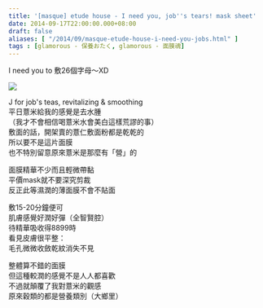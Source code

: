 ```yaml
---
title: '[masque] etude house - I need you, job''s tears! mask sheet'
date: 2014-09-17T22:00:00.000+08:00
draft: false
aliases: [ "/2014/09/masque-etude-house-i-need-you-jobs.html" ]
tags : [glamorous - 保養おたく, glamorous - 面膜魂]
---
```


I need you to 敷26個字母～XD  

![](/images/etudehousej.jpg)

J for job's teas, revitalizing & smoothing  
平日薏米給我的感覺是去水腫  
（我才不會相信喝薏米水會美白這樣荒謬的事）  
敷面的話，開架賣的薏仁敷面粉都是乾乾的  
所以要不是這片面膜  
也不特別留意原來薏米是那麼有「營」的  
  
面膜精華不少而且輕微帶黏  
平價mask就不要深究剪裁  
反正此等濕潤的薄面膜不會不貼面  
  
敷15-20分鐘便可  
肌膚感覺好潤好彈（全智賢腔）  
待精華吸收得8899時  
看見皮膚很平整：  
毛孔微微收斂乾紋消失不見  
  
整體算不錯的面膜  
但這種較潤的感覺不是人人都喜歡  
不過就顛覆了我對薏米的觀感  
原來穀類的都是營養類別（大鄉里）
